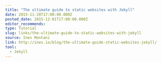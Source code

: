 ```yaml
---
title: "The ultimate guide to static websites with Jekyll"
date: 2015-11-28T17:00:00.000Z
posted_date: 2015-12-01T17:00:00.000Z
editor_recommends:
type: Tutorial
slug: links/the-ultimate-guide-to-static-websites-with-jekyll
source: Ines Montani
link: http://ines.io/blog/the-ultimate-guide-static-websites-jekyll/
tool:
  - Jekyll
---
```





